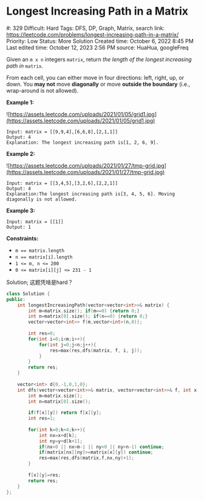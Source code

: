 # Longest Increasing Path in a Matrix

#: 329
Difficult: Hard
Tags: DFS, DP, Graph, Matrix, search
link: https://leetcode.com/problems/longest-increasing-path-in-a-matrix/
Priority: Low
Status: More Solution
Created time: October 6, 2022 8:45 PM
Last edited time: October 12, 2023 2:56 PM
source: HuaHua, googleFreq

Given an `m x n` integers `matrix`, return *the length of the longest increasing path in* `matrix`.

From each cell, you can either move in four directions: left, right, up, or down. You **may not** move **diagonally** or move **outside the boundary** (i.e., wrap-around is not allowed).

**Example 1:**

![https://assets.leetcode.com/uploads/2021/01/05/grid1.jpg](https://assets.leetcode.com/uploads/2021/01/05/grid1.jpg)

```
Input: matrix = [[9,9,4],[6,6,8],[2,1,1]]
Output: 4
Explanation: The longest increasing path is[1, 2, 6, 9].

```

**Example 2:**

![https://assets.leetcode.com/uploads/2021/01/27/tmp-grid.jpg](https://assets.leetcode.com/uploads/2021/01/27/tmp-grid.jpg)

```
Input: matrix = [[3,4,5],[3,2,6],[2,2,1]]
Output: 4
Explanation:The longest increasing path is[3, 4, 5, 6]. Moving diagonally is not allowed.

```

**Example 3:**

```
Input: matrix = [[1]]
Output: 1

```

**Constraints:**

- `m == matrix.length`
- `n == matrix[i].length`
- `1 <= m, n <= 200`
- `0 <= matrix[i][j] <= 231 - 1`

Solution; 这题凭啥是hard？

```cpp
class Solution {
public:
    int longestIncreasingPath(vector<vector<int>>& matrix) {
        int m=matrix.size(); if(m==0) {return 0;}
        int n=matrix[0].size(); if(n==0) {return 0;}
        vector<vector<int>> f(m,vector<int>(n,0));
        
        int res=0;
        for(int i=0;i<m;i++){
            for(int j=0;j<n;j++){
                res=max(res,dfs(matrix, f, i, j));
            }
        }
        return res;
    }
    
    vector<int> d{0,-1,0,1,0};
    int dfs(vector<vector<int>>& matrix, vector<vector<int>>& f, int x, int y){
        int m=matrix.size();
        int n=matrix[0].size();
        
        if(f[x][y]) return f[x][y];
        int res=1;
        
        for(int k=0;k<4;k++){
            int nx=x+d[k];
            int ny=y+d[k+1];
            if(nx<0 || nx>m-1 || ny<0 || ny>n-1) continue;
            if(matrix[nx][ny]>=matrix[x][y]) continue;
            res=max(res,dfs(matrix,f,nx,ny)+1);
        }
        
        f[x][y]=res;
        return res;
    }
};
```